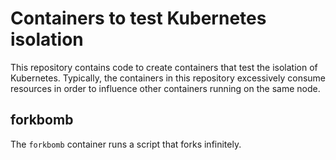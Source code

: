 # Containers to test Kubernetes isolation

This repository contains code to create containers that test the isolation of Kubernetes. Typically, the containers in this repository excessively consume resources in order to influence other containers running on the same node.

## forkbomb

The `forkbomb` container runs a script that forks infinitely.
